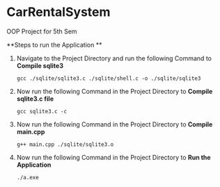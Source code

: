 # CarRentalSystem
OOP Project for 5th Sem

**Steps to run the Application **
1. Navigate to the Project Directory and run the following Command to **Compile sqlite3**

    `gcc ./sqlite/sqlite3.c ./sqlite/shell.c -o ./sqlite/sqlite3`
2. Now run the following Command in the Project Directory to **Compile sqlite3.c file**

    `gcc sqlite3.c -c`
3. Now run the following Command in the Project Directory to **Compile main.cpp**

    `g++ main.cpp ./sqlite/sqlite3.o`
4. Now run the following Command in the Project Directory to **Run the Application**

    `./a.exe`

